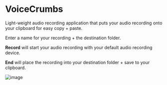 # VoiceCrumbs
Light-weight audio recording application that puts your audio recording onto your clipboard for easy copy + paste.

Enter a name for your recording + the destination folder.

**Record** will start your audio recording with your default audio recording device.

**End** will place the recording into your destination folder + save to your clipboard.

![image](https://user-images.githubusercontent.com/15184861/116961372-0b342b80-ac58-11eb-9a3f-79cf29bdf5d7.png)
